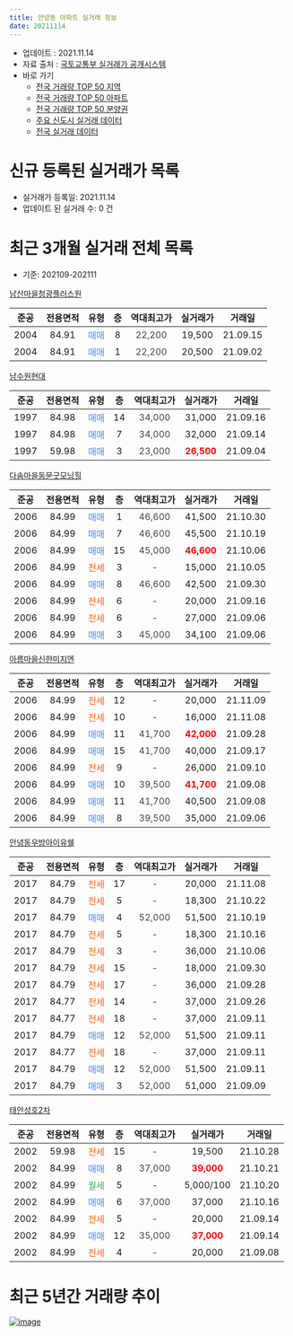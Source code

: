 ```yaml
---
title: 안녕동 아파트 실거래 정보
date: 20211114
---
```


* 업데이트 : 2021.11.14
* 자료 출처 : [국토교통부 실거래가 공개시스템](http://rt.molit.go.kr)
* 바로 가기
    * [전국 거래량 TOP 50 지역](https://apt-info.github.io/apt-trade-info/tr)
    * [전국 거래량 TOP 50 아파트](https://apt-info.github.io/apt-trade-info/ta)
    * [전국 거래량 TOP 50 분양권](https://apt-info.github.io/apt-trade-info/tb)
    * [주요 신도시 실거래 데이터](https://apt-info.github.io/apt-trade-info/newtown)
    * [전국 실거래 데이터](https://apt-info.github.io/apt-trade-info/all)



<script async src="https://pagead2.googlesyndication.com/pagead/js/adsbygoogle.js"></script>
<!-- 기본광고 -->
<ins class="adsbygoogle"
     style="display:block"
     data-ad-client="ca-pub-1142216861245946"
     data-ad-slot="4805727019"
     data-ad-format="auto"
     data-full-width-responsive="true"></ins>
<script>
     (adsbygoogle = window.adsbygoogle || []).push({});
</script>


# 신규 등록된 실거래가 목록

* 실거래가 등록일: 2021.11.14
* 업데이트 된 실거래 수: 0 건




<script async src="https://pagead2.googlesyndication.com/pagead/js/adsbygoogle.js"></script>
<!-- 기본광고 -->
<ins class="adsbygoogle"
     style="display:block"
     data-ad-client="ca-pub-1142216861245946"
     data-ad-slot="4805727019"
     data-ad-format="auto"
     data-full-width-responsive="true"></ins>
<script>
     (adsbygoogle = window.adsbygoogle || []).push({});
</script>


# 최근 3개월 실거래 전체 목록
* 기준: 202109-202111


[남산마을청광플러스원](https://search.naver.com/search.naver?query=%EB%82%A8%EC%82%B0%EB%A7%88%EC%9D%84%EC%B2%AD%EA%B4%91%ED%94%8C%EB%9F%AC%EC%8A%A4%EC%9B%90)

|준공|전용면적|유형|층|역대최고가|실거래가|거래일|
|:---:|:---:|:---:|:---:|:---:|:---:|:---:|
|2004|84.91|<span style="color:#4285F3">매매</span>|8|<span style="color:#444444">22,200</span>|19,500|21.09.15|
|2004|84.91|<span style="color:#4285F3">매매</span>|1|<span style="color:#444444">22,200</span>|20,500|21.09.02|

[남수원현대](https://search.naver.com/search.naver?query=%EB%82%A8%EC%88%98%EC%9B%90%ED%98%84%EB%8C%80)

|준공|전용면적|유형|층|역대최고가|실거래가|거래일|
|:---:|:---:|:---:|:---:|:---:|:---:|:---:|
|1997|84.98|<span style="color:#4285F3">매매</span>|14|<span style="color:#444444">34,000</span>|31,000|21.09.16|
|1997|84.98|<span style="color:#4285F3">매매</span>|7|<span style="color:#444444">34,000</span>|32,000|21.09.14|
|1997|59.98|<span style="color:#4285F3">매매</span>|3|<span style="color:#444444">23,000</span>|<b><span style="color:#FF0000">26,500</span></b>|21.09.04|

[다솜마을동문굿모닝힐](https://search.naver.com/search.naver?query=%EB%8B%A4%EC%86%9C%EB%A7%88%EC%9D%84%EB%8F%99%EB%AC%B8%EA%B5%BF%EB%AA%A8%EB%8B%9D%ED%9E%90)

|준공|전용면적|유형|층|역대최고가|실거래가|거래일|
|:---:|:---:|:---:|:---:|:---:|:---:|:---:|
|2006|84.99|<span style="color:#4285F3">매매</span>|1|<span style="color:#444444">46,600</span>|41,500|21.10.30|
|2006|84.99|<span style="color:#4285F3">매매</span>|7|<span style="color:#444444">46,600</span>|45,500|21.10.19|
|2006|84.99|<span style="color:#4285F3">매매</span>|15|<span style="color:#444444">45,000</span>|<b><span style="color:#FF0000">46,600</span></b>|21.10.06|
|2006|84.99|<span style="color:#FF5A00">전세</span>|3|<span style="color:#444444">-</span>|15,000|21.10.05|
|2006|84.99|<span style="color:#4285F3">매매</span>|8|<span style="color:#444444">46,600</span>|42,500|21.09.30|
|2006|84.99|<span style="color:#FF5A00">전세</span>|6|<span style="color:#444444">-</span>|20,000|21.09.16|
|2006|84.99|<span style="color:#FF5A00">전세</span>|6|<span style="color:#444444">-</span>|27,000|21.09.06|
|2006|84.99|<span style="color:#4285F3">매매</span>|3|<span style="color:#444444">45,000</span>|34,100|21.09.06|

[아름마을신한미지엔](https://search.naver.com/search.naver?query=%EC%95%84%EB%A6%84%EB%A7%88%EC%9D%84%EC%8B%A0%ED%95%9C%EB%AF%B8%EC%A7%80%EC%97%94)

|준공|전용면적|유형|층|역대최고가|실거래가|거래일|
|:---:|:---:|:---:|:---:|:---:|:---:|:---:|
|2006|84.99|<span style="color:#FF5A00">전세</span>|12|<span style="color:#444444">-</span>|20,000|21.11.09|
|2006|84.99|<span style="color:#FF5A00">전세</span>|10|<span style="color:#444444">-</span>|16,000|21.11.08|
|2006|84.99|<span style="color:#4285F3">매매</span>|11|<span style="color:#444444">41,700</span>|<b><span style="color:#FF0000">42,000</span></b>|21.09.28|
|2006|84.99|<span style="color:#4285F3">매매</span>|15|<span style="color:#444444">41,700</span>|40,000|21.09.17|
|2006|84.99|<span style="color:#FF5A00">전세</span>|9|<span style="color:#444444">-</span>|26,000|21.09.10|
|2006|84.99|<span style="color:#4285F3">매매</span>|10|<span style="color:#444444">39,500</span>|<b><span style="color:#FF0000">41,700</span></b>|21.09.08|
|2006|84.99|<span style="color:#4285F3">매매</span>|11|<span style="color:#444444">41,700</span>|40,500|21.09.08|
|2006|84.99|<span style="color:#4285F3">매매</span>|8|<span style="color:#444444">39,500</span>|35,000|21.09.06|

[안녕동우방아이유쉘](https://search.naver.com/search.naver?query=%EC%95%88%EB%85%95%EB%8F%99%EC%9A%B0%EB%B0%A9%EC%95%84%EC%9D%B4%EC%9C%A0%EC%89%98)

|준공|전용면적|유형|층|역대최고가|실거래가|거래일|
|:---:|:---:|:---:|:---:|:---:|:---:|:---:|
|2017|84.79|<span style="color:#FF5A00">전세</span>|17|<span style="color:#444444">-</span>|20,000|21.11.08|
|2017|84.79|<span style="color:#FF5A00">전세</span>|5|<span style="color:#444444">-</span>|18,300|21.10.22|
|2017|84.79|<span style="color:#4285F3">매매</span>|4|<span style="color:#444444">52,000</span>|51,500|21.10.19|
|2017|84.79|<span style="color:#FF5A00">전세</span>|5|<span style="color:#444444">-</span>|18,300|21.10.16|
|2017|84.79|<span style="color:#FF5A00">전세</span>|3|<span style="color:#444444">-</span>|36,000|21.10.06|
|2017|84.79|<span style="color:#FF5A00">전세</span>|15|<span style="color:#444444">-</span>|18,000|21.09.30|
|2017|84.79|<span style="color:#FF5A00">전세</span>|17|<span style="color:#444444">-</span>|36,000|21.09.28|
|2017|84.77|<span style="color:#FF5A00">전세</span>|14|<span style="color:#444444">-</span>|37,000|21.09.26|
|2017|84.77|<span style="color:#FF5A00">전세</span>|18|<span style="color:#444444">-</span>|37,000|21.09.11|
|2017|84.79|<span style="color:#4285F3">매매</span>|12|<span style="color:#444444">52,000</span>|51,500|21.09.11|
|2017|84.77|<span style="color:#FF5A00">전세</span>|18|<span style="color:#444444">-</span>|37,000|21.09.11|
|2017|84.79|<span style="color:#4285F3">매매</span>|12|<span style="color:#444444">52,000</span>|51,500|21.09.11|
|2017|84.79|<span style="color:#4285F3">매매</span>|3|<span style="color:#444444">52,000</span>|51,000|21.09.09|

[태안성호2차](https://search.naver.com/search.naver?query=%ED%83%9C%EC%95%88%EC%84%B1%ED%98%B82%EC%B0%A8)

|준공|전용면적|유형|층|역대최고가|실거래가|거래일|
|:---:|:---:|:---:|:---:|:---:|:---:|:---:|
|2002|59.98|<span style="color:#FF5A00">전세</span>|15|<span style="color:#444444">-</span>|19,500|21.10.28|
|2002|84.99|<span style="color:#4285F3">매매</span>|8|<span style="color:#444444">37,000</span>|<b><span style="color:#FF0000">39,000</span></b>|21.10.21|
|2002|84.99|<span style="color:#34A853">월세</span>|5|<span style="color:#444444">-</span>|5,000/100|21.10.20|
|2002|84.99|<span style="color:#4285F3">매매</span>|6|<span style="color:#444444">37,000</span>|37,000|21.10.16|
|2002|84.99|<span style="color:#FF5A00">전세</span>|5|<span style="color:#444444">-</span>|20,000|21.09.14|
|2002|84.99|<span style="color:#4285F3">매매</span>|12|<span style="color:#444444">35,000</span>|<b><span style="color:#FF0000">37,000</span></b>|21.09.14|
|2002|84.99|<span style="color:#FF5A00">전세</span>|4|<span style="color:#444444">-</span>|20,000|21.09.08|



<script async src="https://pagead2.googlesyndication.com/pagead/js/adsbygoogle.js"></script>
<!-- 기본광고 -->
<ins class="adsbygoogle"
     style="display:block"
     data-ad-client="ca-pub-1142216861245946"
     data-ad-slot="4805727019"
     data-ad-format="auto"
     data-full-width-responsive="true"></ins>
<script>
     (adsbygoogle = window.adsbygoogle || []).push({});
</script>


# 최근 5년간 거래량 추이


<div style="width:100%;">
    <canvas id="deal_progress" height="200"></canvas>
</div>

<script>
new Chart(document.getElementById("deal_progress"), {
    type: 'line',
    data: {
        labels: ['16.01','16.02','16.03','16.04','16.05','16.06','16.07','16.08','16.09','16.10','16.11','16.12','17.01','17.02','17.03','17.04','17.05','17.06','17.07','17.08','17.09','17.10','17.11','17.12','18.01','18.02','18.03','18.04','18.05','18.06','18.07','18.08','18.09','18.10','18.11','18.12','19.01','19.02','19.03','19.04','19.05','19.06','19.07','19.08','19.09','19.10','19.11','19.12','20.01','20.02','20.03','20.04','20.05','20.06','20.07','20.08','20.09','20.10','20.11','20.12','21.01','21.02','21.03','21.04','21.05','21.06','21.07','21.08','21.09','21.10','21.11'],
        datasets: [{
            label: '매매/분양권',
            data: [12,6,20,20,14,20,16,10,17,22,15,17,13,15,14,16,34,29,22,32,41,32,55,29,37,25,16,10,10,14,13,11,15,16,9,4,11,6,7,14,12,6,7,11,15,17,10,10,19,63,28,37,15,26,25,28,22,34,34,31,27,24,26,27,32,22,29,9,16,6,0],
            borderColor: "rgba(66, 133, 243, 1)",
            backgroundColor: "rgba(66, 133, 243, 0.05)",
            borderWidth: 1,
            pointRadius: 0,
            fill: false,
            lineTension: 0
        },{
            label: '전/월세',
            data: [9,12,17,13,17,4,10,17,8,9,5,9,7,8,11,10,11,14,14,8,11,24,36,32,31,11,11,12,7,5,9,9,8,12,4,7,7,7,10,9,7,10,15,13,6,22,16,17,12,11,12,12,8,6,10,10,7,7,4,9,12,15,17,13,19,7,9,12,10,6,3],
            borderColor: "rgba(255, 90, 0, 1)",
            backgroundColor: "rgba(255, 90, 0, 0.05)",
            borderWidth: 1,
            pointRadius: 0,
            fill: false,
            lineTension: 0
        },{
            label: '합계',
            data: [21,18,37,33,31,24,26,27,25,31,20,26,20,23,25,26,45,43,36,40,52,56,91,61,68,36,27,22,17,19,22,20,23,28,13,11,18,13,17,23,19,16,22,24,21,39,26,27,31,74,40,49,23,32,35,38,29,41,38,40,39,39,43,40,51,29,38,21,26,12,3],
            borderColor: "rgba(0, 0, 0, 1)",
            backgroundColor: "rgba(0, 0, 0, 0.03)",
            borderWidth: 0.1,
            pointRadius: 0,
            fill: true,
            lineTension: 0
        }
        ]
    },
    options: {
        responsive: true,
        title: {
            display: false
        },
        tooltips: {
            mode: 'index',
            intersect: false
        },
        hover: {
            mode: 'nearest',
            intersect: true
        },
        scales: {
            xAxes: [{
                display: true,
                scaleLabel: {
                    display: true,
                    labelString: '년/월'
                }
            }],
            yAxes: [{
                display: true,
                ticks: {
                    suggestedMin: 0,
                },
                scaleLabel: {
                    display: true,
                    labelString: '실거래 수'
                }
            }]
        }
    }
});

</script>


[![image](https://apt-info.github.io/images/2020-01-03-apt-trade-info/1024x500.png)](https://play.google.com/store/apps/details?id=com.aptinfo.apttradeinfo)

